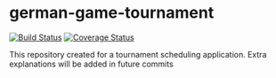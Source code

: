 # german-game-tournament 
[![Build Status](https://travis-ci.org/guemues/german-game-tournament.svg?branch=master)](https://travis-ci.org/guemues/german-game-tournament) [![Coverage Status](https://coveralls.io/repos/github/guemues/german-game-tournament/badge.svg?branch=master)](https://coveralls.io/github/guemues/german-game-tournament?branch=master)

This repository created for a tournament scheduling application. Extra explanations will be added in future commits
